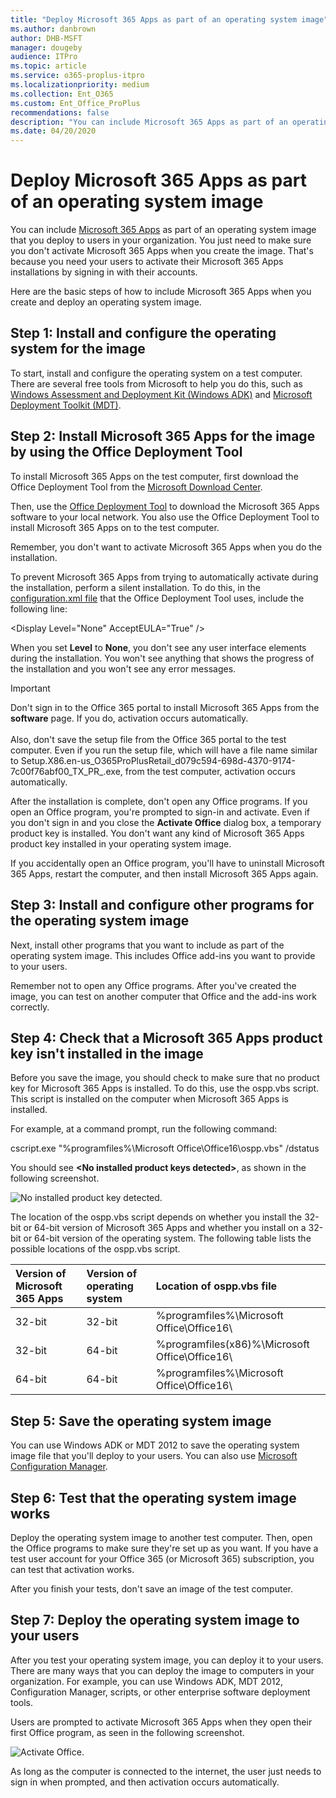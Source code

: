 ```yaml
---
title: "Deploy Microsoft 365 Apps as part of an operating system image"
ms.author: danbrown
author: DHB-MSFT
manager: dougeby
audience: ITPro
ms.topic: article
ms.service: o365-proplus-itpro
ms.localizationpriority: medium
ms.collection: Ent_O365
ms.custom: Ent_Office_ProPlus
recommendations: false
description: "You can include Microsoft 365 Apps as part of an operating system image that you deploy to users in your organization. You just need to make sure you don't activate Microsoft 365 Apps when you create the image. That's because you need your users to activate their Microsoft 365 Apps installations by signing in with their accounts."
ms.date: 04/20/2020
---
```


# Deploy Microsoft 365 Apps as part of an operating system image

You can include [Microsoft 365 Apps](about-microsoft-365-apps.md) as part of an operating system image that you deploy to users in your organization. You just need to make sure you don't activate Microsoft 365 Apps when you create the image. That's because you need your users to activate their Microsoft 365 Apps installations by signing in with their accounts.
  
Here are the basic steps of how to include Microsoft 365 Apps when you create and deploy an operating system image.
  
<a name="Steps"> </a>

## Step 1: Install and configure the operating system for the image
<a name="Step1"> </a>

To start, install and configure the operating system on a test computer. There are several free tools from Microsoft to help you do this, such as [Windows Assessment and Deployment Kit (Windows ADK)](/previous-versions/windows/hh824947(v=win.10)) and [Microsoft Deployment Toolkit (MDT)](/mem/configmgr/mdt/). 
  
## Step 2: Install Microsoft 365 Apps for the image by using the Office Deployment Tool
<a name="Step2"> </a>

To install Microsoft 365 Apps on the test computer, first download the Office Deployment Tool from the [Microsoft Download Center](https://go.microsoft.com/fwlink/p/?LinkID=626065).
  
Then, use the [Office Deployment Tool](overview-office-deployment-tool.md) to download the Microsoft 365 Apps software to your local network. You also use the Office Deployment Tool to install Microsoft 365 Apps on to the test computer.
  
Remember, you don't want to activate Microsoft 365 Apps when you do the installation.
  
To prevent Microsoft 365 Apps from trying to automatically activate during the installation, perform a silent installation. To do this, in the [configuration.xml file](office-deployment-tool-configuration-options.md) that the Office Deployment Tool uses, include the following line:
  
 \<Display Level="None" AcceptEULA="True" /\>
  
When you set **Level** to **None**, you don't see any user interface elements during the installation. You won't see anything that shows the progress of the installation and you won't see any error messages.
  
> [!IMPORTANT]
> Don't sign in to the Office 365 portal to install Microsoft 365 Apps from the **software** page. If you do, activation occurs automatically.<br/><br/> Also, don't save the setup file from the Office 365 portal to the test computer. Even if you run the setup file, which will have a file name similar to Setup.X86.en-us_O365ProPlusRetail_d079c594-698d-4370-9174-7c00f76abf00_TX_PR_.exe, from the test computer, activation occurs automatically. 
  
After the installation is complete, don't open any Office programs. If you open an Office program, you're prompted to sign-in and activate. Even if you don't sign in and you close the **Activate Office** dialog box, a temporary product key is installed. You don't want any kind of Microsoft 365 Apps product key installed in your operating system image.
  
If you accidentally open an Office program, you'll have to uninstall Microsoft 365 Apps, restart the computer, and then install Microsoft 365 Apps again.
  
## Step 3: Install and configure other programs for the operating system image
<a name="Step3"> </a>

Next, install other programs that you want to include as part of the operating system image. This includes Office add-ins you want to provide to your users.
  
Remember not to open any Office programs. After you've created the image, you can test on another computer that Office and the add-ins work correctly.
  
## Step 4: Check that a Microsoft 365 Apps product key isn't installed in the image
<a name="Step4"> </a>

Before you save the image, you should check to make sure that no product key for Microsoft 365 Apps is installed. To do this, use the ospp.vbs script. This script is installed on the computer when Microsoft 365 Apps is installed.
  
For example, at a command prompt, run the following command:
  
 cscript.exe "%programfiles%\\Microsoft Office\\Office16\\ospp.vbs" /dstatus
  
You should see **\<No installed product keys detected\>**, as shown in the following screenshot.
  
![No installed product key detected.](images/aa1e234d-c2d1-471f-bf7f-9b11adc8b4b4.jpg)
  
The location of the ospp.vbs script depends on whether you install the 32-bit or 64-bit version of Microsoft 365 Apps and whether you install on a 32-bit or 64-bit version of the operating system. The following table lists the possible locations of the ospp.vbs script.
  
|**Version of Microsoft 365 Apps**|**Version of operating system**|**Location of ospp.vbs file**|
|:-----|:-----|:-----|
|32-bit  <br/> |32-bit  <br/> |%programfiles%\\Microsoft Office\\Office16\\  <br/> |
|32-bit  <br/> |64-bit  <br/> |%programfiles(x86)%\\Microsoft Office\\Office16\\  <br/> |
|64-bit  <br/> |64-bit  <br/> |%programfiles%\\Microsoft Office\\Office16\\  <br/> |
   
## Step 5: Save the operating system image
<a name="Step5"> </a>

You can use Windows ADK or MDT 2012 to save the operating system image file that you'll deploy to your users. You can also use [Microsoft Configuration Manager](/mem/configmgr/osd/understand/introduction-to-operating-system-deployment).
  
## Step 6: Test that the operating system image works
<a name="Step6"> </a>

Deploy the operating system image to another test computer. Then, open the Office programs to make sure they're set up as you want. If you have a test user account for your Office 365 (or Microsoft 365) subscription, you can test that activation works.
  
After you finish your tests, don't save an image of the test computer.
  
## Step 7: Deploy the operating system image to your users
<a name="Step7"> </a>

After you test your operating system image, you can deploy it to your users. There are many ways that you can deploy the image to computers in your organization. For example, you can use Windows ADK, MDT 2012, Configuration Manager, scripts, or other enterprise software deployment tools.
  
Users are prompted to activate Microsoft 365 Apps when they open their first Office program, as seen in the following screenshot.
  
![Activate Office.](images/9cb7eef4-0ce6-428a-8f96-890e5237d17a.png)
  
As long as the computer is connected to the internet, the user just needs to sign in when prompted, and then activation occurs automatically.
